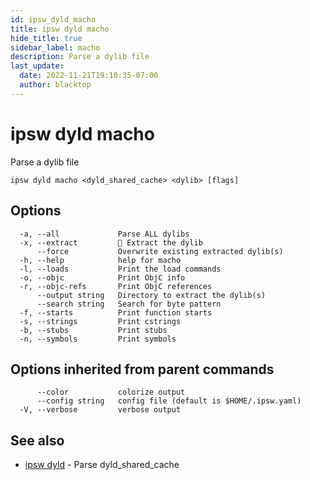 ```yaml
---
id: ipsw_dyld_macho
title: ipsw dyld macho
hide_title: true
sidebar_label: macho
description: Parse a dylib file
last_update:
  date: 2022-11-21T19:10:35-07:00
  author: blacktop
---
```

# ipsw dyld macho

Parse a dylib file

```
ipsw dyld macho <dyld_shared_cache> <dylib> [flags]
```

## Options

```
  -a, --all             Parse ALL dylibs
  -x, --extract         🚧 Extract the dylib
      --force           Overwrite existing extracted dylib(s)
  -h, --help            help for macho
  -l, --loads           Print the load commands
  -o, --objc            Print ObjC info
  -r, --objc-refs       Print ObjC references
      --output string   Directory to extract the dylib(s)
      --search string   Search for byte pattern
  -f, --starts          Print function starts
  -s, --strings         Print cstrings
  -b, --stubs           Print stubs
  -n, --symbols         Print symbols
```

## Options inherited from parent commands

```
      --color           colorize output
      --config string   config file (default is $HOME/.ipsw.yaml)
  -V, --verbose         verbose output
```

## See also

* [ipsw dyld](/docs/cli/dyld/ipsw_dyld)	 - Parse dyld_shared_cache

